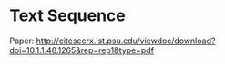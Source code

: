 # Text Sequence

Paper: http://citeseerx.ist.psu.edu/viewdoc/download?doi=10.1.1.48.1265&rep=rep1&type=pdf
